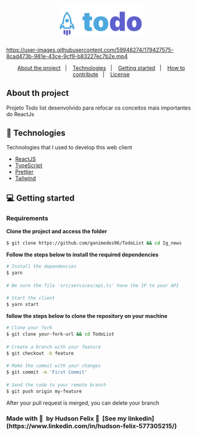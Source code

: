 
<h1 align="center">
    <img alt="TodoList" title="TodoList" src="public/images/Logo.svg" width="220px" />
</h1>



https://user-images.githubusercontent.com/59948274/179427575-8cad473b-981e-43ce-9cf9-b83227ec7b2e.mp4

<p align="center">
  <a href="#-about-the-project">About the project</a>&nbsp;&nbsp;&nbsp;|&nbsp;&nbsp;&nbsp;
  <a href="#-technologies">Technologies</a>&nbsp;&nbsp;&nbsp;|&nbsp;&nbsp;&nbsp;
  <a href="#-getting-started">Getting started</a>&nbsp;&nbsp;&nbsp;|&nbsp;&nbsp;&nbsp;
  <a href="#-how-to-contribute">How to contribute</a>&nbsp;&nbsp;&nbsp;|&nbsp;&nbsp;&nbsp;
  <a href="#-license">License</a>
</p>

<h2 >
	About th project
</h2>

<p>Projeto Todo list  desenvolvido para refocar os conceitos mais importantes do ReactJs </p>

## 🚀 Technologies

Technologies that I used to develop this web client

- [ReactJS](https://reactjs.org/)
- [TypeScript](https://www.typescriptlang.org/)
- [Prettier](https://prettier.io)
- [Tailwind](https://tailwindui.com)

## 💻 Getting started

### Requirements

**Clone the project and access the folder**

```bash
$ git clone https://github.com/ganimedes96/TodoList && cd Ig_news
```

**Follow the steps below to install the required dependencies**

```bash
# Install the dependencies
$ yarn

# Be sure the file 'src/services/api.ts' have the IP to your API

# Start the client
$ yarn start
```


**follow the steps below to clone the repository on your machine**

```bash
# Clone your fork
$ git clone your-fork-url && cd TodoList

# Create a branch with your feature
$ git checkout -b feature

# Make the commit with your changes
$ git commit -m 'First Commit'

# Send the code to your remote branch
$ git push origin my-feature
```

After your pull request is merged, you can delete your branch

<h3 text-align='center'>
    Made with 💜 &nbsp;by Hudson Felix 👋 &nbsp;[See my linkedin](https://www.linkedin.com/in/hudson-felix-577305215/)
</h3>

